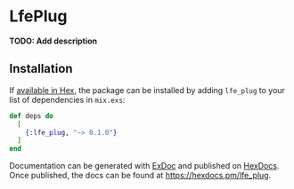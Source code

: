 # LfePlug

**TODO: Add description**

## Installation

If [available in Hex](https://hex.pm/docs/publish), the package can be installed
by adding `lfe_plug` to your list of dependencies in `mix.exs`:

```elixir
def deps do
  [
    {:lfe_plug, "~> 0.1.0"}
  ]
end
```

Documentation can be generated with [ExDoc](https://github.com/elixir-lang/ex_doc)
and published on [HexDocs](https://hexdocs.pm). Once published, the docs can
be found at <https://hexdocs.pm/lfe_plug>.

